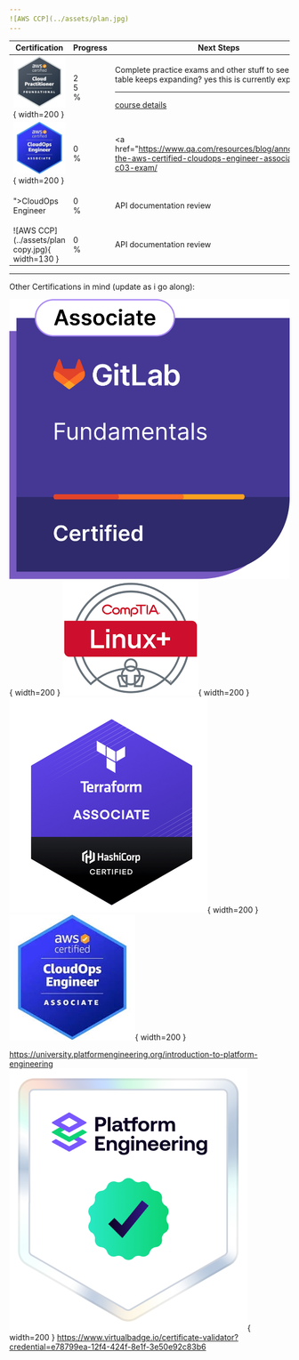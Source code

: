 ```yaml
---
![AWS CCP](../assets/plan.jpg)
---
```


| Certification                            | Progress                             | Next Steps                    |
|------------------------------------------|--------------------------------------|-------------------------------|
| ![AWS CCP](../assets/ccp.png){ width=200 } | <div class="progress progress-20plus"><div class="progress-bar" style="width: 25%;"><p class="progress-label">25%</p></div></div> | Complete practice exams and other stuff to see if the table keeps expanding?  yes this is currently expanding. </br> <hr> <a href="">course details</a>       |
| ![AWS CCP](../assets/cloudos.png){ width=200 } | <div class="progress progress-20plus"><div class="progress-bar" style="width: 0%;"><p class="progress-label">0%</p></div></div> | <a href="https://www.qa.com/resources/blog/announcing-the-aws-certified-cloudops-engineer-associate-soa-c03-exam/
">CloudOps Engineer</a>    | <div class="progress progress-20plus"><div class="progress-bar" style="width: 0%;"><p class="progress-label">0%</p></div></div> | API documentation review      |
| ![AWS CCP](../assets/plan copy.jpg){ width=130 } | <div class="progress progress-20plus"><div class="progress-bar" style="width: 0%;"><p class="progress-label">0%</p></div></div> | API documentation review      |



---
Other Certifications in mind (update as i go along):

![AWS CCP](../assets/gitlab.png){ width=200 }
![AWS CCP](../assets/LINUX+.png){ width=200 }
![AWS CCP](../assets/terraform.png){ width=200 }
![AWS CCP](../assets/cloudos.png){ width=200 }

https://university.platformengineering.org/introduction-to-platform-engineering
![AWS CCP](../assets/platform-engineering.png){ width=200 } https://www.virtualbadge.io/certificate-validator?credential=e78799ea-12f4-424f-8e1f-3e50e92c83b6



